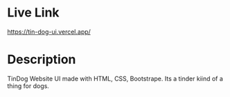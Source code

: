 # Live Link

https://tin-dog-ui.vercel.app/

# Description 

TinDog Website UI made with HTML, CSS, Bootstrape. Its a tinder kiind of a thing for dogs.
